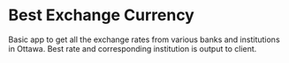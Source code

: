 # Best Exchange Currency

Basic app to get all the exchange rates from various banks and institutions in Ottawa. Best rate and corresponding institution is output to client. 
